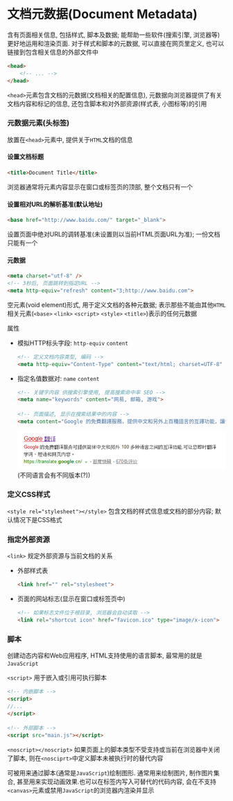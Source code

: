 # 文档元数据(Document Metadata)

含有页面相关信息, 包括样式, 脚本及数据; 能帮助一些软件(搜索引擎, 浏览器等)更好地运用和渲染页面. 对于样式和脚本的元数据, 可以直接在网页里定义, 也可以链接到包含相关信息的外部文件中


```html
<head>
    <!-- ... -->
</head>
```

`<head>`元素包含文档的元数据(文档相关的配置信息), 元数据向浏览器提供了有关文档内容和标记的信息, 还包含脚本和对外部资源(样式表, 小图标等)的引用

### 元数据元素(头标签)

放置在`<head>`元素中, 提供关于`HTML`文档的信息

#### 设置文档标题

```html
<title>Document Title</title>
```

浏览器通常将元素内容显示在窗口或标签页的顶部, 整个文档只有一个

#### 设置相对URL的解析基准(默认地址)

```html
<base href="http://www.baidu.com/" target="_blank">
```

设置页面中绝对URL的调转基准(未设置则以当前HTML页面URL为准); 一份文档只能有一个

#### 元数据

```html
<meta charset="utf-8" />
<!-- 3秒后, 页面跳转到指定URL -->
<meta http-equiv="refresh" content="3;http://www.baidu.com">
```
空元素(void element)形式, 用于定义文档的各种元数据; 表示那些不能由其他`HTML`相关元素(`<base>` `<link>` `<script>` `<style>` `<title>`)表示的任何元数据

属性
* 模拟HTTP标头字段: `http-equiv` `content`
    ```html
    <!-- 定义文档内容类型, 编码 -->
    <meta http-equiv="Content-Type" content="text/html; charset=UTF-8" />
    ```
* 指定名值数据对: `name` `content`
    ```html
    <!-- 关键字内容 供搜索引擎使用, 提高搜索命中率 SEO -->
    <meta name="keywords" content="网易, 邮箱, 游戏">

    <!-- 页面描述, 显示在搜索结果中的内容 -->
    <meta content="Google 的免費翻譯服務，提供中文和另外上百種語言的互譯功能，讓你即時翻譯字句和網頁內容。" name="description">
    ```

    ![页面描述](./images/description.PNG)
    (不同语言会有不同版本(?))

### 定义CSS样式
`<style rel="stylesheet"></style>` 包含文档的样式信息或文档的部分内容; 默认情况下是CSS格式

### 指定外部资源

`<link>` 规定外部资源与当前文档的关系

* 外部样式表
    ```html
    <link href="" rel="stylesheet">
    ```
* 页面的网站标志(显示在窗口或标签页中)
    ```html
    <!-- 如果标志文件位于根目录, 浏览器会自动读取 -->
    <link rel="shortcut icon" href="favicon.ico" type="image/x-icon">


### 脚本

创建动态内容和Web应用程序, HTML支持使用的语言脚本, 最常用的就是 `JavaScript`

`<script>` 用于嵌入或引用可执行脚本

```html
<!-- 内嵌脚本 -->
<script>
//...
</script>

<!-- 外部脚本 -->
<script src="main.js"></script>
```

`<noscript></noscript>` 如果页面上的脚本类型不受支持或当前在浏览器中关闭了脚本, 则在`<nosciprt>`中定义脚本未被执行时的替代内容

<canvas> 可被用来通过脚本(通常是`JavaScript`)绘制图形. 通常用来绘制图片, 制作图片集合, 甚至用来实现动画效果.也可以在标签内写入可替代的代码内容, 会在不支持`<canvas>`元素或禁用`JavaScript`的浏览器内渲染并显示